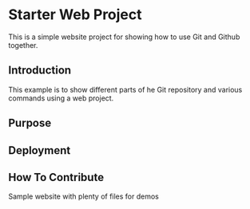# Starter Web Project

This is a simple website project for showing how to use Git and Github together.

## Introduction

This example is to show different parts of he Git repository and various commands using a web project.

## Purpose

## Deployment

## How To Contribute


Sample website with plenty of files for demos